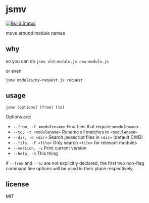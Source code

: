 jsmv
====

[![Build Status](https://travis-ci.org/jarofghosts/jsmv.png?branch=master)](https://travis-ci.org/jarofghosts/jsmv)

move around module names

## why

so you can do `jsmv old-module.js new-module.js`

or even

`jsmv modules/my-request.js request`

## usage

`jsmv [options] [from] [to]`

Options are:

* `--from, -f <modulename>` Find files that require `<modulename>`
* `--to, -t <modulename>` Rename all matches to `<modulename>`
* `--dir, -d <dir>` Search javascript files in `<dir>` (default CWD)
* `--file, -F <file>` Only search `<file>` for relevant modules
* `--version, -v` Print current version
* `--help, -h` This thing

if `--from` and `--to` are not explicitly declared, the first two non-flag
command line options will be used in their place respectively.

## license

MIT
